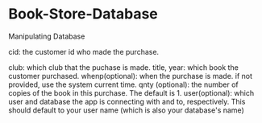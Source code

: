 # Book-Store-Database
Manipulating Database

cid: the customer id who made the purchase.

club: which club that the puchase is made.
title, year: which book the customer purchased.
whenp(optional): when the purchase is made. if not provided, use the system current time.
qnty (optional): the number of copies of the book in this purchase. The default is 1.
user(optional): which user and database the app is connecting with and to, respectively. 
This should default to your user name (which is also your database's name)
